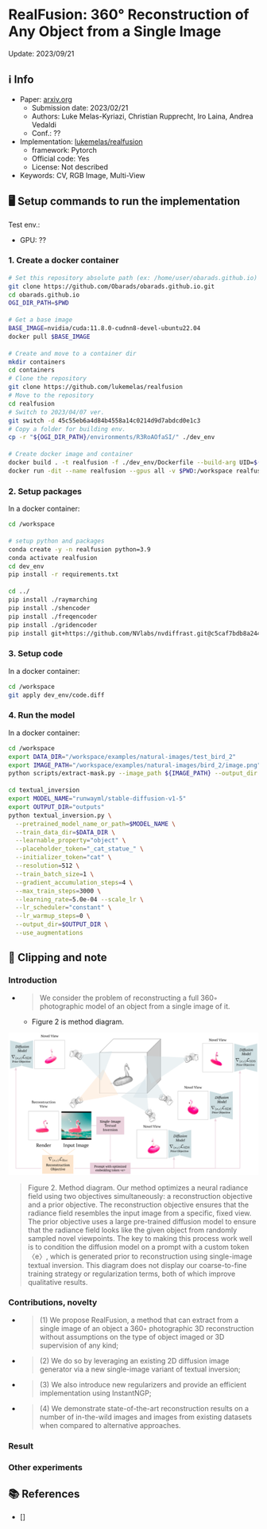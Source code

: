 # RealFusion: 360° Reconstruction of Any Object from a Single Image

Update: 2023/09/21

## ℹ️ Info
- Paper: [arxiv.org](https://arxiv.org/abs/2302.10663)
  - Submission date: 2023/02/21
  - Authors: Luke Melas-Kyriazi, Christian Rupprecht, Iro Laina, Andrea Vedaldi
  - Conf.: ??
- Implementation: [lukemelas/realfusion](https://github.com/lukemelas/realfusion)
  - framework: Pytorch
  - Official code: Yes
  - License: Not described
- Keywords: CV, RGB Image, Multi-View

## 🖥️ Setup commands to run the implementation
Test env.:
- GPU: ??

### 1. Create a docker container
```bash
# Set this repository absolute path (ex: /home/user/obarads.github.io)
git clone https://github.com/Obarads/obarads.github.io.git
cd obarads.github.io
OGI_DIR_PATH=$PWD

# Get a base image
BASE_IMAGE=nvidia/cuda:11.8.0-cudnn8-devel-ubuntu22.04
docker pull $BASE_IMAGE

# Create and move to a container dir
mkdir containers
cd containers
# Clone the repository
git clone https://github.com/lukemelas/realfusion
# Move to the repository
cd realfusion
# Switch to 2023/04/07 ver.
git switch -d 45c55eb6a4d84b4558a14c0214d9d7abdcd0e1c3
# Copy a folder for building env.
cp -r "${OGI_DIR_PATH}/environments/R3RoAOfaSI/" ./dev_env

# Create docker image and container
docker build . -t realfusion -f ./dev_env/Dockerfile --build-arg UID=$(id -u) --build-arg GID=$(id -g) --build-arg BASE_IMAGE=$BASE_IMAGE
docker run -dit --name realfusion --gpus all -v $PWD:/workspace realfusion
```

### 2. Setup packages
In a docker container:
```bash
cd /workspace

# setup python and packages
conda create -y -n realfusion python=3.9
conda activate realfusion
cd dev_env
pip install -r requirements.txt

cd ../
pip install ./raymarching
pip install ./shencoder
pip install ./freqencoder
pip install ./gridencoder
pip install git+https://github.com/NVlabs/nvdiffrast.git@c5caf7bdb8a2448acc491a9faa47753972edd380
```

### 3. Setup code
In a docker container:
```bash
cd /workspace
git apply dev_env/code.diff
```

### 4. Run the model
In a docker container:
```bash
cd /workspace
export DATA_DIR="/workspace/examples/natural-images/test_bird_2"
export IMAGE_PATH="/workspace/examples/natural-images/bird_2/image.png"
python scripts/extract-mask.py --image_path ${IMAGE_PATH} --output_dir ${DATA_DIR}

cd textual_inversion
export MODEL_NAME="runwayml/stable-diffusion-v1-5"
export OUTPUT_DIR="outputs"
python textual_inversion.py \
  --pretrained_model_name_or_path=$MODEL_NAME \
  --train_data_dir=$DATA_DIR \
  --learnable_property="object" \
  --placeholder_token="_cat_statue_" \
  --initializer_token="cat" \
  --resolution=512 \
  --train_batch_size=1 \
  --gradient_accumulation_steps=4 \
  --max_train_steps=3000 \
  --learning_rate=5.0e-04 --scale_lr \
  --lr_scheduler="constant" \
  --lr_warmup_steps=0 \
  --output_dir=$OUTPUT_DIR \
  --use_augmentations
```

## 📝 Clipping and note
### Introduction
- > We consider the problem of reconstructing a full 360◦ photographic model of an object from a single image of it.
  - Figure 2 is method diagram.

![img](img/R3RoAOfaSI/fig2.png)
> Figure 2. Method diagram. Our method optimizes a neural radiance field using two objectives simultaneously: a reconstruction objective and a prior objective.  The reconstruction objective ensures that the radiance field resembles the input image from a specific, fixed view.  The prior objective uses a large pre-trained diffusion model to ensure that the radiance field looks like the given object from randomly sampled novel viewpoints. The key to making this process work well is to condition the diffusion model on a prompt with a custom token 〈e〉, which is generated prior to reconstruction using single-image textual inversion. This diagram does not  display  our  coarse-to-fine  training  strategy  or  regularization terms, both of which improve qualitative results.

### Contributions, novelty
- > (1) We propose RealFusion, a method that can extract from a single image of an object a 360◦ photographic 3D reconstruction without assumptions on the type of object imaged or 3D supervision of any kind;
- > (2) We do so by leveraging an existing 2D diffusion image generator via a new single-image variant of textual inversion;
- > (3) We also introduce new regularizers and provide an efficient implementation using InstantNGP;
- > (4) We demonstrate state-of-the-art reconstruction results on a number of in-the-wild images and images from existing datasets when compared to alternative approaches.

### Result

### Other experiments

## 📚 References
- [] 

